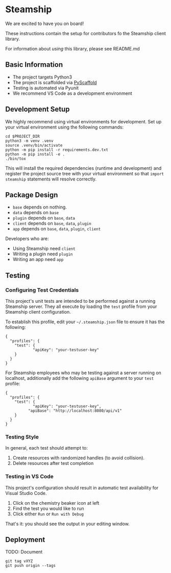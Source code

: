 # Steamship

We are excited to have you on board!

These instructions contain the setup for contributors fo the Steamship client library. 

For information about *using* this library, please see README.md

## Basic Information

* The project targets Python3
* The project is scaffolded via [PyScaffold](https://pyscaffold.org/)
* Testing is automated via Pyunit
* We recommend VS Code as a development environment

## Development Setup

We highly recommend using virtual environments for development. 
Set up your virtual environment using the following commands:

```
cd $PROJECT_DIR
python3 -m venv .venv
source .venv/bin/activate
python -m pip install -r requirements.dev.txt
python -m pip install -e .
./bin/tox
```

This will install the required dependencies (runtime and development) and register the project source tree with your virtual environment so that `import steamship` statements will resolve correctly.

## Package Design

* `base` depends on nothing.
* `data` depends on `base`
* `plugin` depends on `base`, `data`
* `client` depends on `base`, `data`, `plugin`
* `app` depends on `base`, `data`, `plugin`, `client`

Developers who are:

* Using Steamship need `client`
* Writing a plugin need `plugin`
* Writing an app need `app`

## Testing

### Configuring Test Credentials

This project's unit tests are intended to be performed against a running Steamship server. They all execute by loading the `test` profile from your Steamship client configuration. 

To establish this profile, edit your `~/.steamship.json` file to ensure it has the following:

```
{
  "profiles": {
    "test": {
			"apiKey": "your-testuser-key"
    }
  }
}
```

For Steamship employees who may be testing against a server running on localhost, additionally add the following `apiBase` argument to your `test` profile:

```
{
  "profiles": {
    "test": {
			"apiKey": "your-testuser-key",
		  "apiBase": "http://localhost:8080/api/v1"
    }
  }
}
```

### Testing Style

In general, each test should attempt to:

1. Create resources with randomized handles (to avoid collision).
2. Delete resources after test completion

### Testing in VS Code

This project's configuration should result in automatic test availability for Visual Studio Code. 

1. Click on the chemistry beaker icon at left
2. Find the test you would like to run
3. Click either `Run` or `Run with Debug`

That's it: you should see the output in your editing window.

## Deployment

TODO: Document

```
git tag vXYZ
git push origin --tags
```
